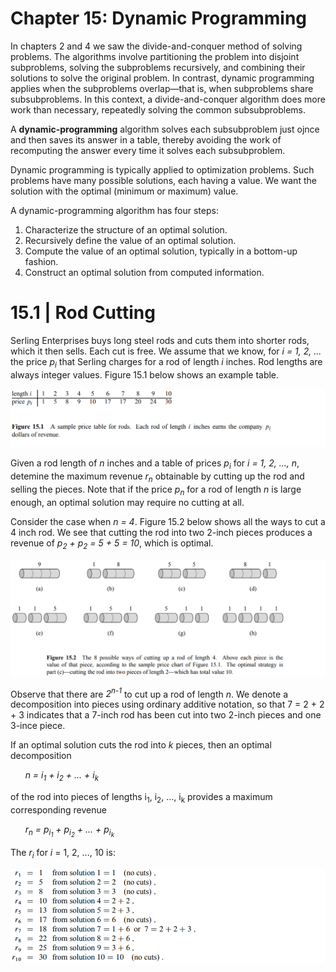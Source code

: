 # Chapter 15: Dynamic Programming

In chapters 2 and 4 we saw the divide-and-conquer method of solving problems. The algorithms involve partitioning the problem into disjoint
subproblems, solving the subproblems recursively, and combining their solutions to solve the original problem. In contrast, dynamic programming applies when the subproblems overlap—that is, when subproblems share subsubproblems. In this context,
a divide-and-conquer algorithm does more work than necessary, repeatedly solving the common subsubproblems.

A **dynamic-programming** algorithm solves each subsubproblem just ojnce and then saves its answer in a table, thereby avoiding the work of recomputing
the answer every time it solves each subsubproblem.

Dynamic programming is typically applied to optimization problems. Such problems have many possible solutions, each having a value. We want the solution with the optimal (minimum or maximum) value.

A dynamic-programming algorithm has four steps:
1. Characterize the structure of an optimal solution.
2. Recursively define the value of an optimal solution.
3. Compute the value of an optimal solution, typically in a bottom-up fashion.
4. Construct an optimal solution from computed information.

# 15.1 | Rod Cutting
Serling Enterprises buys long steel rods and cuts them into shorter rods, which it then sells. Each cut is free. We assume that we know,
for _i = 1, 2, ..._ the price _p<sub>i</sub>_ that Serling charges for a rod of length _i_ inches. Rod lengths are always integer values. Figure 15.1 below shows an example table.

![](https://github.com/stinsan/CS-4413-Algorithm-Analysis/blob/master/Screenshots/algo-39.png)

Given a rod length of _n_ inches and a table of prices _p<sub>i</sub>_ for _i = 1, 2, ..., n_, detemine the maximum revenue _r<sub>n</sub>_ obtainable by cutting up the rod and selling the pieces. Note that if the price _p<sub>n</sub>_ for a rod of length _n_ is large enough, an optimal solution may require no cutting at all.

Consider the case when _n = 4_. Figure 15.2 below shows all the ways to cut a 4 inch rod. We see that cutting the rod into two 2-inch pieces produces a revenue of _p<sub>2</sub> + p<sub>2</sub> = 5 + 5 = 10_, which is optimal.

![](https://github.com/stinsan/CS-4413-Algorithm-Analysis/blob/master/Screenshots/algo-40.png)

Observe that there are _2<sup>n-1</sup>_ to cut up a rod of length _n_. We denote a decomposition into pieces using ordinary additive notation, so that 7 = 2 + 2 + 3 indicates that a 7-inch rod has been cut into two 2-inch pieces and one 3-ince piece.

If an optimal solution cuts the rod into _k_ pieces, then an optimal decomposition

&nbsp;&nbsp;&nbsp;&nbsp;&nbsp;&nbsp;_n = i<sub>1</sub> + i<sub>2</sub> + ... +  i<sub>k</sub>_

of the rod into pieces of lengths  i<sub>1</sub>, i<sub>2</sub>, ..., i<sub>k</sub> provides a maximum corresponding revenue

&nbsp;&nbsp;&nbsp;&nbsp;&nbsp;&nbsp;_r<sub>n</sub> = p<sub>i<sub>1</sub></sub> + p<sub>i<sub>2</sub></sub> + ... +  p<sub>i<sub>k</sub></sub>_

The _r<sub>i</sub>_ for _i_ = 1, 2, ..., 10 is:

![](https://github.com/stinsan/CS-4413-Algorithm-Analysis/blob/master/Screenshots/algo-41.png)
